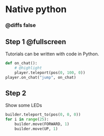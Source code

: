 # Native python

### @diffs false
## Step 1 @fullscreen

Tutorials can be written with code in Python.
```python
def on_chat():
    # @highlight
    player.teleport(pos(0, 100, 0))
player.on_chat("jump", on_chat)
```

## Step 2

Show some LEDs

```python
builder.teleport_to(pos(0, 0, 0))
for i in range(25):
    builder.move(FORWARD, 1)
    builder.move(UP, 1)
```